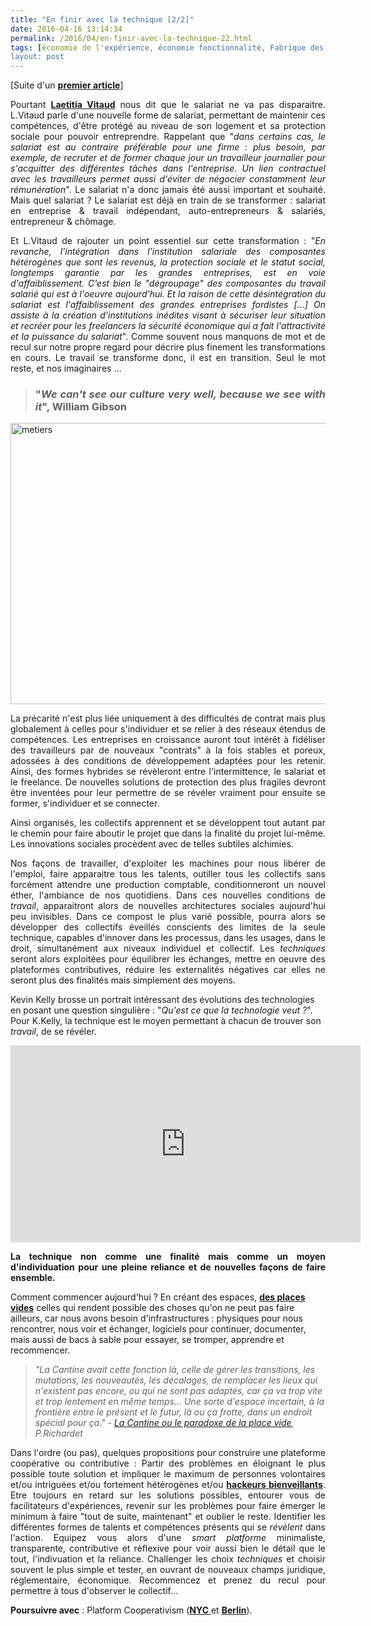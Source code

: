 ```yaml
---
title: "En finir avec la technique [2/2]"
date: 2016-04-16 13:14:34
permalink: /2016/04/en-finir-avec-la-technique-22.html
tags: [économie de l'expérience, économie fonctionnalité, Fabrique des mobilités, Générateur de Mobilité, gouvernance, innovation, intelligence collective, lien social, living lab, Non classé, Territoire Collectivité Etat Europe, Usager Client Citoyen Multitude]
layout: post
---
```


[Suite d'un <a href="https://gabrielplassat.github.io/transportsdufutur/2016/04/en-finir-avec-la-technique-12.html" target="_blank"><strong>premier article</strong></a>]

<p style="text-align: justify;">Pourtant <a href="https://medium.com/switch-collective/et-si-le-salariat-avait-encore-un-bel-avenir-devant-lui-23b2dbdb0cee#.tohgeoa7q"><b>Laetitia Vitaud</b></a> nous dit que le salariat ne va pas disparaitre. L.Vitaud parle d'une nouvelle forme de salariat, permettant de maintenir ces compétences, d'être protégé au niveau de son logement et sa protection sociale pour pouvoir entreprendre. Rappelant que "<em>dans certains cas, le salariat est au contraire préférable pour une firme : plus besoin, par exemple, de recruter et de former chaque jour un travailleur journalier pour s'acquitter des différentes tâches dans l'entreprise. Un lien contractuel avec les travailleurs permet aussi d'éviter de négocier constamment leur rémunération</em>". Le salariat n'a donc jamais été aussi important et souhaité. Mais quel salariat ? Le salariat est déjà en train de se transformer : salariat en entreprise & travail indépendant, auto-entrepreneurs & salariés, entrepreneur & chômage.</p>

<p style="text-align: justify;">Et L.Vitaud de rajouter un point essentiel sur cette transformation : "<em>En revanche, l'intégration dans l'institution salariale des composantes hétérogènes que sont les revenus, la protection sociale et le statut social, longtemps garantie par les grandes entreprises, est en voie d'affaiblissement. C'est bien le "dégroupage" des composantes du travail salarié qui est à l'oeuvre aujourd'hui. Et la raison de cette désintégration du salariat est l'affaiblissement des grandes entreprises fordistes [...] On assiste à la création d'institutions inédites visant à sécuriser leur situation et recréer pour les freelancers la sécurité économique qui a fait l'attractivité et la puissance du salariat</em>". Comme souvent nous manquons de mot et de recul sur notre propre regard pour décrire plus finement les transformations en cours. Le travail se transforme donc, il est en transition. Seul le mot reste, et nos imaginaires ...</p>



<blockquote>

<h3 style="text-align: justify;"><strong>"<em>We can't see our culture very well, because we see with it</em>", William Gibson</strong></h3>

</blockquote>

<p style="text-align: justify;"><a href="https://gabrielplassat.github.io/transportsdufutur/wp-content/uploads/sites/6/2016/04/metiers.jpg" rel="attachment wp-att-4178"><img class="aligncenter wp-image-4178 size-full" src="https://gabrielplassat.github.io/transportsdufutur/wp-content/uploads/sites/6/2016/04/metiers.jpg" alt="metiers" width="743" height="450" /></a></p>

<p style="text-align: justify;"><!--more--></p>

<p style="text-align: justify;">La précarité n'est plus liée uniquement à des difficultés de contrat mais plus globalement à celles pour s'individuer et se relier à des réseaux étendus de compétences. Les entreprises en croissance auront tout intérêt à fidéliser des travailleurs par de nouveaux "contrats" à la fois stables et poreux, adossées à des conditions de développement adaptées pour les retenir. Ainsi, des formes hybrides se révèleront entre l'intermittence, le salariat et le freelance. De nouvelles solutions de protection des plus fragiles devront être inventées pour leur permettre de se révéler vraiment pour ensuite se former, s'individuer et se connecter.</p>

<p style="text-align: justify;">Ainsi organisés, les collectifs apprennent et se développent tout autant par le chemin pour faire aboutir le projet que dans la finalité du projet lui-même. Les innovations sociales procèdent avec de telles subtiles alchimies.</p>

<p style="text-align: justify;">Nos façons de travailler, d'exploiter les machines pour nous libérer de l'emploi, faire apparaitre tous les talents, outiller tous les collectifs sans forcément attendre une production comptable, conditionneront un nouvel éther, l'ambiance de nos quotidiens. Dans ces nouvelles conditions de <i>travail</i>, apparaitront alors de nouvelles architectures sociales aujourd'hui peu invisibles. Dans ce compost le plus varié possible, pourra alors se développer des collectifs éveillés conscients des limites de la seule technique, capables d'innover dans les processus, dans les usages, dans le droit, simultanément aux niveaux individuel et collectif. Les <i>techniques </i>seront alors exploitées pour équilibrer les échanges, mettre en oeuvre des plateformes contributives, réduire les externalités négatives car elles ne seront plus des finalités mais simplement des moyens.</p>

Kevin Kelly brosse un portrait intéressant des évolutions des technologies en posant une question singulière : "<em>Qu'est ce que la technologie veut ?</em>". Pour K.Kelly, la technique est le moyen permettant à chacun de trouver son <em>travail</em>, de se révéler.

<iframe src="https://embed-ssl.ted.com/talks/kevin_kelly_on_how_technology_evolves.html" width="560" height="315" frameborder="0" scrolling="no" allowfullscreen="allowfullscreen"></iframe>

<p style="text-align: justify;"><strong>La technique non comme une finalité mais comme un moyen d'individuation pour une pleine reliance et de nouvelles façons de faire ensemble.</strong></p>

Comment commencer aujourd'hui ? En créant des espaces, <a href="https://medium.com/pipo-bingo/la-cantine-num%C3%A9rique-ou-le-paradoxe-de-la-place-vide-57c8fb25fb1e#.6spq4w8a6" target="_blank"><b>des places vides</b></a> celles qui rendent possible des choses qu'on ne peut pas faire ailleurs, car nous avons besoin d'infrastructures : physiques pour nous rencontrer, nous voir et échanger, logiciels pour continuer, documenter, mais aussi de bacs à sable pour essayer, se tromper, apprendre et recommencer.

<blockquote><i>"La Cantine avait cette fonction là, celle de gérer les transitions, les mutations, les nouveautés, les décalages, de remplacer les lieux qui n'existent pas encore, ou qui ne sont pas adaptés, car ça va trop vite et trop lentement en même temps… Une sorte d'espace incertain, à la frontière entre le présent et le futur, là ou ça frotte, dans un endroit spécial pour ça." - <a href="https://medium.com/pipo-bingo/la-cantine-num%C3%A9rique-ou-le-paradoxe-de-la-place-vide-57c8fb25fb1e#.6spq4w8a6" target="_blank">La Cantine ou le paradoxe de la place vide</a>, P.Richardet

</i></blockquote>

<p style="text-align: justify;">Dans l'ordre (ou pas), quelques propositions pour construire une plateforme coopérative ou contributive : Partir des problèmes en éloignant le plus possible toute solution et impliquer le maximum de personnes volontaires et/ou intriguées et/ou fortement hétérogènes et/ou <a href="https://hacktivateurs.co/"><b>hackeurs bienveillants</b></a>. Etre toujours en retard sur les solutions possibles, entourer vous de facilitateurs d'expériences, revenir sur les problèmes pour faire émerger le minimum à faire "tout de suite, maintenant" et oublier le reste. Identifier les différentes formes de talents et compétences présents qui se <i>révèlent </i>dans l'action. Equipez vous alors d'une <i>smart platforme</i> minimaliste, transparente, contributive et réflexive pour voir aussi bien le détail que le tout, l'indivuation et la reliance. Challenger les choix <i>techniques</i> et choisir souvent le plus simple et tester, en ouvrant de nouveaux champs juridique, réglementaire, économique. Recommencez et prenez du recul pour permettre à tous d'observer le collectif…</p>

<strong>Poursuivre avec</strong> : Platform Cooperativism (<a href="http://www.rosalux-nyc.org/wp-content/files_mf/scholz_platformcooperativism21.pdf" target="_blank"><strong>NYC</strong> </a>et <a href="http://fr.slideshare.net/doennebrink/platform-cooperativism-60904094" target="_blank"><strong>Berlin</strong></a>).
